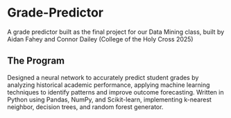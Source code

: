 # Grade-Predictor
A grade predictor built as the final project for our Data Mining class, built by Aidan Fahey and Connor Dailey (College of the Holy Cross 2025)

## The Program
Designed a neural network to accurately predict student grades by analyzing historical academic performance, applying machine learning techniques to identify patterns and improve outcome forecasting. Written in Python using Pandas, NumPy, and Scikit-learn, implementing k-nearest neighbor, decision trees, and random forest generator.
